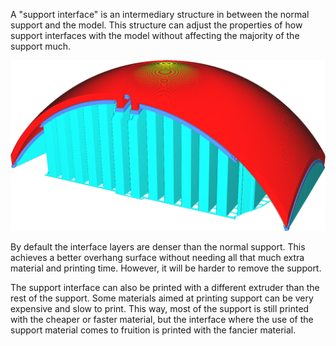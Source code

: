 A "support interface" is an intermediary structure in between the normal support and the model. This structure can adjust the properties of how support interfaces with the model without affecting the majority of the support much.

![Support interface is shown in a darker shade of blue](images/support_interface_enable.png)

By default the interface layers are denser than the normal support. This achieves a better overhang surface without needing all that much extra material and printing time. However, it will be harder to remove the support.

The support interface can also be printed with a different extruder than the rest of the support. Some materials aimed at printing support can be very expensive and slow to print. This way, most of the support is still printed with the cheaper or faster material, but the interface where the use of the support material comes to fruition is printed with the fancier material.